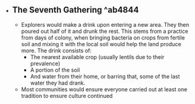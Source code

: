 - ## The Seventh Gathering ^ab4844
	- Explorers would make a drink upon entering a new area. They then poured out half of it and drunk the rest. This stems from a practice from days of colony, when bringing bacteria on crops from fertile soil and mixing it with the local soil would help the land produce more. The drink consists of:
		- The nearest available crop (usually lentils due to their prevalence)
		- A portion of the soil
		- And water from their home, or barring that, some of the last water they had drank.
	- Most communities would ensure everyone carried out at least one tradition to ensure culture continued

